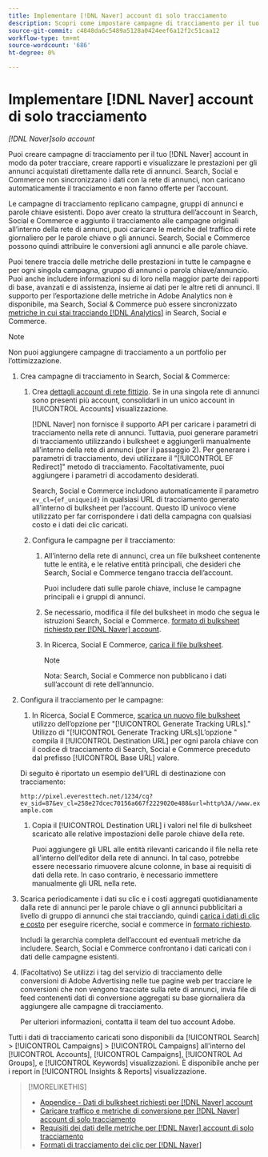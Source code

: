 ```yaml
---
title: Implementare [!DNL Naver] account di solo tracciamento
description: Scopri come impostare campagne di tracciamento per il tuo [!DNL Naver] account in modo da poter tracciare, creare rapporti e visualizzare le prestazioni per gli annunci acquistati direttamente dalla rete di annunci.
source-git-commit: c4848da6c5489a5128a0424eef6a12f2c51caa12
workflow-type: tm+mt
source-wordcount: '686'
ht-degree: 0%

---
```


# Implementare [!DNL Naver] account di solo tracciamento

*[!DNL Naver]solo account*

Puoi creare campagne di tracciamento per il tuo [!DNL Naver] account in modo da poter tracciare, creare rapporti e visualizzare le prestazioni per gli annunci acquistati direttamente dalla rete di annunci. Search, Social e Commerce non sincronizzano i dati con la rete di annunci, non caricano automaticamente il tracciamento e non fanno offerte per l’account.

Le campagne di tracciamento replicano campagne, gruppi di annunci e parole chiave esistenti. Dopo aver creato la struttura dell’account in Search, Social e Commerce e aggiunto il tracciamento alle campagne originali all’interno della rete di annunci, puoi caricare le metriche del traffico di rete giornaliero per le parole chiave o gli annunci. Search, Social e Commerce possono quindi attribuire le conversioni agli annunci e alle parole chiave.

Puoi tenere traccia delle metriche delle prestazioni in tutte le campagne e per ogni singola campagna, gruppo di annunci o parola chiave/annuncio. Puoi anche includere informazioni su di loro nella maggior parte dei rapporti di base, avanzati e di assistenza, insieme ai dati per le altre reti di annunci. Il supporto per l’esportazione delle metriche in Adobe Analytics non è disponibile, ma Search, Social &amp; Commerce può essere sincronizzato [metriche in cui stai tracciando [!DNL Analytics]](/help/integrations/analytics/analytics-data-in-advertising.md) in Search, Social e Commerce.

>[!NOTE]
>
>Non puoi aggiungere campagne di tracciamento a un portfolio per l’ottimizzazione.

1. Crea campagne di tracciamento in Search, Social &amp; Commerce:

   1. Crea [dettagli account di rete fittizio](/help/search-social-commerce/campaign-management/accounts/ad-network-account-manage.md). Se in una singola rete di annunci sono presenti più account, consolidarli in un unico account in [!UICONTROL Accounts] visualizzazione.

      [!DNL Naver] non fornisce il supporto API per caricare i parametri di tracciamento nella rete di annunci. Tuttavia, puoi generare parametri di tracciamento utilizzando i bulksheet e aggiungerli manualmente all’interno della rete di annunci (per il passaggio 2). Per generare i parametri di tracciamento, devi utilizzare il &quot;[!UICONTROL EF Redirect]&quot; metodo di tracciamento. Facoltativamente, puoi aggiungere i parametri di accodamento desiderati.

      Search, Social e Commerce includono automaticamente il parametro `ev_cl={ef_uniqueid}` in qualsiasi URL di tracciamento generato all’interno di bulksheet per l’account. Questo ID univoco viene utilizzato per far corrispondere i dati della campagna con qualsiasi costo e i dati dei clic caricati.

   1. Configura le campagne per il tracciamento:

      1. All’interno della rete di annunci, crea un file bulksheet contenente tutte le entità, e le relative entità principali, che desideri che Search, Social e Commerce tengano traccia dell’account.

         Puoi includere dati sulle parole chiave, incluse le campagne principali e i gruppi di annunci.

      1. Se necessario, modifica il file del bulksheet in modo che segua le istruzioni Search, Social e Commerce. [formato di bulksheet richiesto per [!DNL Naver] account](/help/search-social-commerce/campaign-management/bulksheets/bulksheet-data-formats/bulksheet-data-naver.md).

      1. In Ricerca, Social E Commerce, [carica il file bulksheet](/help/search-social-commerce/campaign-management/bulksheets/bulksheet-upload.md).

         >[!NOTE]
         >
         >Nota: Search, Social e Commerce non pubblicano i dati sull’account di rete dell’annuncio.

1. Configura il tracciamento per le campagne:

   1. In Ricerca, Social E Commerce, [scarica un nuovo file bulksheet](/help/search-social-commerce/campaign-management/bulksheets/bulksheet-download.md) utilizzo dell’opzione per &quot;[!UICONTROL Generate Tracking URLs].&quot;
   Utilizzo di &quot;[!UICONTROL Generate Tracking URLs]L’opzione &quot; compila il [!UICONTROL Destination URL] per ogni parola chiave con il codice di tracciamento di Search, Social e Commerce preceduto dal prefisso [!UICONTROL Base URL] valore.

   Di seguito è riportato un esempio dell’URL di destinazione con tracciamento:

   ```http://pixel.everesttech.net/1234/cq?ev_sid=87&ev_cl=258e27dcec70156a667f2229020e488&url=http%3A//www.example.com```

   1. Copia il [!UICONTROL Destination URL] i valori nel file di bulksheet scaricato alle relative impostazioni delle parole chiave della rete.

      Puoi aggiungere gli URL alle entità rilevanti caricando il file nella rete all’interno dell’editor della rete di annunci. In tal caso, potrebbe essere necessario rimuovere alcune colonne, in base ai requisiti di dati della rete. In caso contrario, è necessario immettere manualmente gli URL nella rete.


1. Scarica periodicamente i dati su clic e i costi aggregati quotidianamente dalla rete di annunci per le parole chiave o gli annunci pubblicitari a livello di gruppo di annunci che stai tracciando, quindi [carica i dati di clic e costo](/help/search-social-commerce/tools/metrics-upload-tracking-campaigns/naver-tracking-campaigns-upload-metrics.md) per eseguire ricerche, social e commerce in [formato richiesto](/help/search-social-commerce/tools/metrics-upload-tracking-campaigns/naver-tracking-campaigns-data-requirements.md).

   Includi la gerarchia completa dell’account ed eventuali metriche da includere. Search, Social e Commerce confrontano i dati caricati con i dati delle campagne esistenti.

1. (Facoltativo) Se utilizzi i tag del servizio di tracciamento delle conversioni di Adobe Advertising nelle tue pagine web per tracciare le conversioni che non vengono tracciate sulla rete di annunci, invia file di feed contenenti dati di conversione aggregati su base giornaliera da aggiungere alle campagne di tracciamento.

   Per ulteriori informazioni, contatta il team del tuo account Adobe.

Tutti i dati di tracciamento caricati sono disponibili da [!UICONTROL Search] > [!UICONTROL Campaigns] > [!UICONTROL Campaigns] all&#39;interno del [!UICONTROL Accounts], [!UICONTROL Campaigns], [!UICONTROL Ad Groups], e [!UICONTROL Keywords] visualizzazioni. È disponibile anche per i report in [!UICONTROL Insights & Reports] visualizzazione.

>[!MORELIKETHIS]
>
>* [Appendice - Dati di bulksheet richiesti per [!DNL Naver] account](/help/search-social-commerce/campaign-management/bulksheets/bulksheet-data-formats/bulksheet-data-naver.md)
>* [Caricare traffico e metriche di conversione per [!DNL Naver] account di solo tracciamento](/help/search-social-commerce/tools/metrics-upload-tracking-campaigns/naver-tracking-campaigns-upload-metrics.md)
>* [Requisiti dei dati delle metriche per [!DNL Naver] account di solo tracciamento](/help/search-social-commerce/tools/metrics-upload-tracking-campaigns/naver-tracking-campaigns-data-requirements.md)
>* [Formati di tracciamento dei clic per [!DNL Naver]](/help/search-social-commerce/tracking/formats-click-tracking-naver.md)


